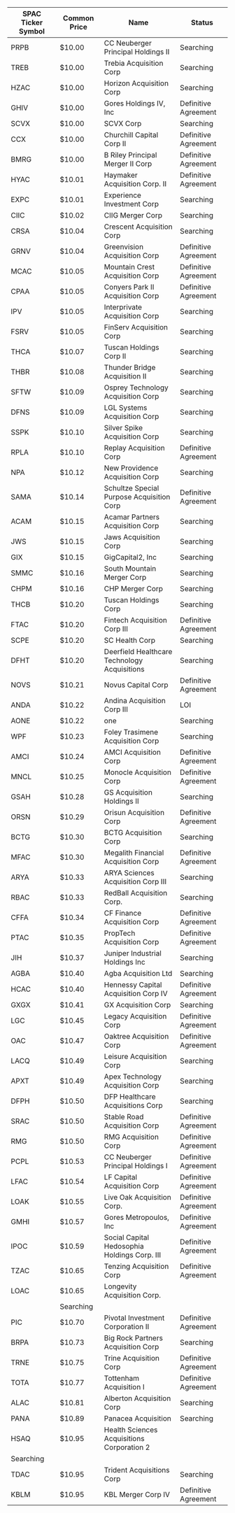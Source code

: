 SPAC Ticker Symbol | Common Price  | Name                                         | Status              
------------------ | ------------- | -------------------------------------------- | --------------------
PRPB               | $10.00        | CC Neuberger Principal Holdings II           | Searching           
TREB               | $10.00        | Trebia Acquisition Corp                      | Searching           
HZAC               | $10.00        | Horizon Acquisition Corp                     | Searching           
GHIV               | $10.00        | Gores Holdings IV, Inc                       | Definitive Agreement
SCVX               | $10.00        | SCVX Corp                                    | Searching           
CCX                | $10.00        | Churchill Capital Corp II                    | Definitive Agreement
BMRG               | $10.00        | B Riley Principal Merger II Corp             | Definitive Agreement
HYAC               | $10.01        | Haymaker Acquisition Corp. II                | Definitive Agreement
EXPC               | $10.01        | Experience Investment Corp                   | Searching           
CIIC               | $10.02        | CIIG Merger Corp                             | Searching           
CRSA               | $10.04        | Crescent Acquisition Corp                    | Searching           
GRNV               | $10.04        | Greenvision Acquisition Corp                 | Definitive Agreement
MCAC               | $10.05        | Mountain Crest Acquisition Corp              | Definitive Agreement
CPAA               | $10.05        | Conyers Park II Acquisition Corp             | Definitive Agreement
IPV                | $10.05        | Interprivate Acquisition Corp                | Searching           
FSRV               | $10.05        | FinServ Acquisition Corp                     | Searching           
THCA               | $10.07        | Tuscan Holdings Corp II                      | Searching           
THBR               | $10.08        | Thunder Bridge Acquisition II                | Searching           
SFTW               | $10.09        | Osprey Technology Acquisition Corp           | Searching           
DFNS               | $10.09        | LGL Systems Acquisition Corp                 | Searching           
SSPK               | $10.10        | Silver Spike Acquisition Corp                | Searching           
RPLA               | $10.10        | Replay Acquisition Corp                      | Definitive Agreement
NPA                | $10.12        | New Providence Acquisition Corp              | Searching           
SAMA               | $10.14        | Schultze Special Purpose Acquisition Corp    | Definitive Agreement
ACAM               | $10.15        | Acamar Partners Acquisition Corp             | Searching           
JWS                | $10.15        | Jaws Acquisition Corp                        | Searching           
GIX                | $10.15        | GigCapital2, Inc                             | Searching           
SMMC               | $10.16        | South Mountain Merger Corp                   | Searching           
CHPM               | $10.16        | CHP Merger Corp                              | Searching           
THCB               | $10.20        | Tuscan Holdings Corp                         | Searching           
FTAC               | $10.20        | Fintech Acquisition Corp III                 | Definitive Agreement
SCPE               | $10.20        | SC Health Corp                               | Searching           
DFHT               | $10.20        | Deerfield Healthcare Technology Acquisitions | Searching           
NOVS               | $10.21        | Novus Capital Corp                           | Definitive Agreement
ANDA               | $10.22        | Andina Acquisition Corp III                  | LOI                 
AONE               | $10.22        | one                                          | Searching           
WPF                | $10.23        | Foley Trasimene Acquisition Corp             | Searching           
AMCI               | $10.24        | AMCI Acquisition Corp                        | Definitive Agreement
MNCL               | $10.25        | Monocle Acquisition Corp                     | Definitive Agreement
GSAH               | $10.28        | GS Acquisition Holdings II                   | Searching           
ORSN               | $10.29        | Orisun Acquisition Corp                      | Definitive Agreement
BCTG               | $10.30        | BCTG Acquisition Corp                        | Searching           
MFAC               | $10.30        | Megalith Financial Acquisition Corp          | Definitive Agreement
ARYA               | $10.33        | ARYA Sciences Acquisition Corp III           | Searching           
RBAC               | $10.33        | RedBall Acquisition Corp.                    | Searching           
CFFA               | $10.34        | CF Finance Acquisition Corp                  | Definitive Agreement
PTAC               | $10.35        | PropTech Acquisition Corp                    | Definitive Agreement
JIH                | $10.37        | Juniper Industrial Holdings Inc              | Searching           
AGBA               | $10.40        | Agba Acquisition Ltd                         | Searching           
HCAC               | $10.40        | Hennessy Capital Acquisition Corp IV         | Definitive Agreement
GXGX               | $10.41        | GX Acquisition Corp                          | Searching           
LGC                | $10.45        | Legacy Acquisition Corp                      | Definitive Agreement
OAC                | $10.47        | Oaktree Acquisition Corp                     | Definitive Agreement
LACQ               | $10.49        | Leisure Acquisition Corp                     | Searching           
APXT               | $10.49        | Apex Technology Acquisition Corp             | Searching           
DFPH               | $10.50        | DFP Healthcare Acquisitions Corp             | Searching           
SRAC               | $10.50        | Stable Road Acquisition Corp                 | Definitive Agreement
RMG                | $10.50        | RMG Acquisition Corp                         | Definitive Agreement
PCPL               | $10.53        | CC Neuberger Principal Holdings I            | Definitive Agreement
LFAC               | $10.54        | LF Capital Acquisition Corp                  | Definitive Agreement
LOAK               | $10.55        | Live Oak Acquisition Corp.                   | Definitive Agreement
GMHI               | $10.57        | Gores Metropoulos, Inc                       | Definitive Agreement
IPOC               | $10.59        | Social Capital Hedosophia Holdings Corp. III | Definitive Agreement
TZAC               | $10.65        | Tenzing Acquisition Corp                     | Definitive Agreement
LOAC               | $10.65        | Longevity Acquisition Corp.
                 | Searching           
PIC                | $10.70        | Pivotal Investment Corporation II            | Definitive Agreement
BRPA               | $10.73        | Big Rock Partners Acquisition Corp           | Searching           
TRNE               | $10.75        | Trine Acquisition Corp                       | Definitive Agreement
TOTA               | $10.77        | Tottenham Acquisition I                      | Definitive Agreement
ALAC               | $10.81        | Alberton Acquisition Corp                    | Searching           
PANA               | $10.89        | Panacea Acquisition                          | Searching           
HSAQ               | $10.95        | Health Sciences Acquisitions Corporation 2
  | Searching           
TDAC               | $10.95        | Trident Acquisitions Corp                    | Searching           
KBLM               | $10.95        | KBL Merger Corp IV                           | Definitive Agreement
